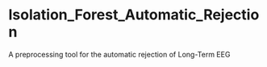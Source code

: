 # Isolation_Forest_Automatic_Rejection
A preprocessing tool for the automatic rejection of Long-Term EEG
